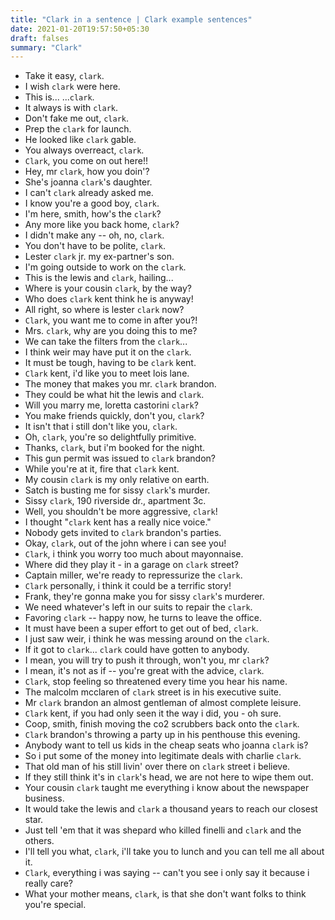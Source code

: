 ```yaml
---
title: "Clark in a sentence | Clark example sentences"
date: 2021-01-20T19:57:50+05:30
draft: falses
summary: "Clark"
---
```

- Take it easy, `clark`.
- I wish `clark` were here.
- This is... ...`clark`.
- It always is with `clark`.
- Don't fake me out, `clark`.
- Prep the `clark` for launch.
- He looked like `clark` gable.
- You always overreact, `clark`.
- `Clark`, you come on out here!!
- Hey, mr `clark`, how you doin'?
- She's joanna `clark`'s daughter.
- I can't `clark` already asked me.
- I know you're a good boy, `clark`.
- I'm here, smith, how's the `clark`?
- Any more like you back home, `clark`?
- I didn't make any -- oh, no, `clark`.
- You don't have to be polite, `clark`.
- Lester `clark` jr. my ex-partner's son.
- I'm going outside to work on the `clark`.
- This is the lewis and `clark`, hailing...
- Where is your cousin `clark`, by the way?
- Who does `clark` kent think he is anyway!
- All right, so where is lester `clark` now?
- `Clark`, you want me to come in after you?!
- Mrs. `clark`, why are you doing this to me?
- We can take the filters from the `clark`...
- I think weir may have put it on the `clark`.
- It must be tough, having to be `clark` kent.
- `Clark` kent, i'd like you to meet lois lane.
- The money that makes you mr. `clark` brandon.
- They could be what hit the lewis and `clark`.
- Will you marry me, loretta castorini `clark`?
- You make friends quickly, don't you, `clark`?
- It isn't that i still don't like you, `clark`.
- Oh, `clark`, you're so delightfully primitive.
- Thanks, `clark`, but i'm booked for the night.
- This gun permit was issued to `clark` brandon?
- While you're at it, fire that `clark` kent.
- My cousin `clark` is my only relative on earth.
- Satch is busting me for sissy `clark`'s murder.
- Sissy `clark`, 190 riverside dr., apartment 3c.
- Well, you shouldn't be more aggressive, `clark`!
- I thought "`clark` kent has a really nice voice."
- Nobody gets invited to `clark` brandon's parties.
- Okay, `clark`, out of the john where i can see you!
- `Clark`, i think you worry too much about mayonnaise.
- Where did they play it - in a garage on `clark` street?
- Captain miller, we're ready to repressurize the `clark`.
- `Clark` personally, i think it could be a terrific story!
- Frank, they're gonna make you for sissy `clark`'s murderer.
- We need whatever's left in our suits to repair the `clark`.
- Favoring `clark` -- happy now, he turns to leave the office.
- It must have been a super effort to get out of bed, `clark`.
- I just saw weir, i think he was messing around on the `clark`.
- If it got to `clark`... `clark` could have gotten to anybody.
- I mean, you will try to push it through, won't you, mr `clark`?
- I mean, it's not as if -- you're great with the advice, `clark`.
- `Clark`, stop feeling so threatened every time you hear his name.
- The malcolm mcclaren of `clark` street is in his executive suite.
- Mr `clark` brandon an almost gentleman of almost complete leisure.
- `Clark` kent, if you had only seen it the way i did, you - oh sure.
- Coop, smith, finish moving the co2 scrubbers back onto the `clark`.
- `Clark` brandon's throwing a party up in his penthouse this evening.
- Anybody want to tell us kids in the cheap seats who joanna `clark` is?
- So i put some of the money into legitimate deals with charlie `clark`.
- That old man of his still livin' over there on `clark` street i believe.
- If they still think it's in `clark`'s head, we are not here to wipe them out.
- Your cousin `clark` taught me everything i know about the newspaper business.
- It would take the lewis and `clark` a thousand years to reach our closest star.
- Just tell 'em that it was shepard who killed finelli and `clark` and the others.
- I'll tell you what, `clark`, i'll take you to lunch and you can tell me all about it.
- `Clark`, everything i was saying -- can't you see i only say it because i really care?
- What your mother means, `clark`, is that she don't want folks to think you're special.
                 
